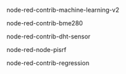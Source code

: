 node-red-contrib-machine-learning-v2

node-red-contrib-bme280

node-red-contrib-dht-sensor

node-red-node-pisrf

node-red-contrib-regression
